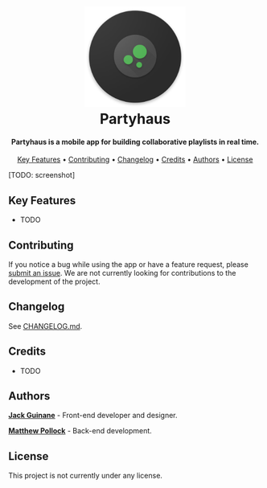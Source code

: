 
<h1 align="center">
  <br>
  <a href="TODO: link to website"><img src="https://github.com/qjack001/Party-Queue-App/blob/master/party_queue/assets/app_icon/web_hi_res_512.png?raw=true" alt="partyhaus" width="200"></a>
  <br>
  Partyhaus
  <br>
</h1>

<h4 align="center">Partyhaus is a mobile app for building collaborative playlists in real time.</h4>

<p align="center">
  <a href="#key-features">Key Features</a> •
  <a href="#contributing">Contributing</a> •
  <a href="#changelog">Changelog</a> •
  <a href="#credits">Credits</a> •
  <a href="#authors">Authors</a> •
  <a href="#license">License</a>
</p>

[TODO: screenshot]

## Key Features

- TODO

## Contributing

If you notice a bug while using the app or have a feature request, please [submit an issue](https://github.com/qjack001/Party-Queue-App/issues).
We are not currently looking for contributions to the development of the project.

## Changelog

See [CHANGELOG.md](https://github.com/qjack001/Party-Queue-App/blob/master/CHANGELOG.md).

## Credits

- TODO

## Authors

[**Jack Guinane**](https://github.com/qjack001) - Front-end developer and designer.

[**Matthew Pollock**](https://github.com/Matthew-Pollock) - Back-end development.

## License

This project is not currently under any license.
